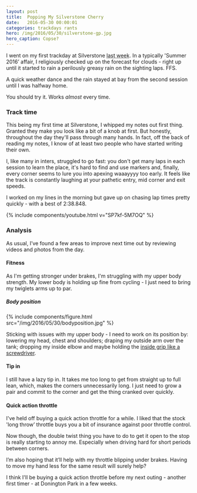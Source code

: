 ```yaml
---
layout: post
title:  Popping My Silverstone Cherry
date:   2016-05-30 00:00:01
categories: trackdays rants
hero: /img/2016/05/30/silverstone-gp.jpg
hero_caption: Copse?
---
```


I went on my first trackday at Silverstone <abbr title="25/05/2016">last week</abbr>. In a typically 'Summer 2016’ affair, I religiously checked up on the forecast for clouds - right up until it started to rain a perilously greasy rain on the sighting laps. FFS.

A quick weather dance and the rain stayed at bay from the second session until I was halfway home.

You should try it. Works _almost_ every time.

### Track time

This being my first time at Silverstone, I whipped my notes out first thing. Granted they make you look like a bit of a knob at first. But honestly, throughout the day they'll pass through many hands. In fact, off the back of reading my notes, I know of at least two people who have started writing their own.

I, like many in inters, struggled to go fast: you don't get many laps in each session to learn the place, it's hard to find and use markers and, finally, every corner seems to lure you into apexing waaayyyy too early. It feels like the track is constantly laughing at your pathetic entry, mid corner and exit speeds.

I worked on my lines in the morning but gave up on chasing lap times pretty quickly - with a best of 2:38.848.

{% include components/youtube.html v="SP7kf-5M7OQ" %}

### Analysis

As usual, I’ve found a few areas to improve next time out by reviewing videos and photos from the day.

#### Fitness

As I'm getting stronger under brakes, I'm struggling with my upper body strength. My lower body is holding up fine from cycling - I just need to bring my <span class="strike">twiglets</span> arms up to par.

##### Body position

{% include components/figure.html src="/img/2016/05/30/bodyposition.jpg" %}

Sticking with issues with my upper body - I need to work on its position by: lowering my head, chest and shoulders; draping my outside arm over the tank; dropping my inside elbow and maybe holding the [inside grip like a screwdriver](http://www.motoamerica.com/sites/motoamerica.com/files/styles/large_1x_/public/images/2015/12/josh_herrin_road_america.jpg?itok=jVkhQWrQ).


#### Tip in

I still have a lazy tip in. It takes me too long to get from straight up to full lean, which, makes the corners unnecessarily long. I just need to grow a pair and commit to the corner and get the thing cranked over quickly.

#### Quick action throttle

I've held off buying a quick action throttle for a while. I liked that the stock 'long throw’ throttle buys you a bit of insurance against poor throttle control. 

Now though, the double twist thing you have to do to get it open to the stop is really starting to annoy me. Especially when driving hard for short periods between corners.

I’m also hoping that it’ll help with my throttle blipping under brakes. Having to move my hand less for the same result will surely help?

I think I'll be buying a quick action throttle before my next outing - another first timer - at Donington Park in a few weeks.


